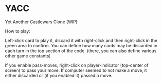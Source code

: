 # YACC
Yet Another Castlewars Clone (WIP)

How to play:

Left-click card to play it, discard it with right-click and then right-click in the green area to confirm.
You can define how many cards may be discarded in each turn in the top section of the code. (there, you can also define various other game constants)

If you enable pass-moves, right-click on player-indicator (top-center of screen) to pass your move.
If computer seemed to not make a move, it either discarded or (if you enabled it) passed a move.
